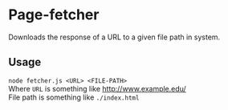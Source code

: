 # Page-fetcher
Downloads the response of a URL to a given file path in system.

## Usage
`node fetcher.js <URL> <FILE-PATH>`  
Where `URL` is something like http://www.example.edu/  
File path is something like `./index.html`
